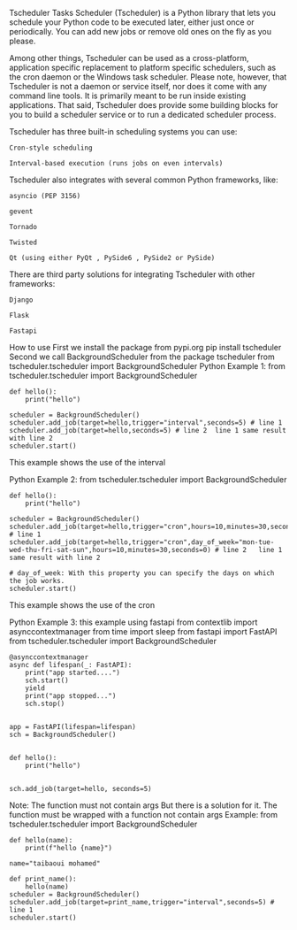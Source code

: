 Tscheduler
Tasks Scheduler (Tscheduler) is a Python library that lets you schedule your Python code to be executed later, either just once or periodically. You can add new jobs or remove old ones on the fly as you please.

Among other things, Tscheduler can be used as a cross-platform, application specific replacement to platform specific schedulers, such as the cron daemon or the Windows task scheduler. Please note, however, that Tscheduler is not a daemon or service itself, nor does it come with any command line tools. It is primarily meant to be run inside existing applications. That said, Tscheduler does provide some building blocks for you to build a scheduler service or to run a dedicated scheduler process.

Tscheduler has three built-in scheduling systems you can use:

    Cron-style scheduling

    Interval-based execution (runs jobs on even intervals)

Tscheduler also integrates with several common Python frameworks, like:

    asyncio (PEP 3156)

    gevent

    Tornado

    Twisted

    Qt (using either PyQt , PySide6 , PySide2 or PySide)

There are third party solutions for integrating Tscheduler with other frameworks:

    Django

    Flask

    Fastapi
How to use
First we install the package from pypi.org
    pip install tscheduler
Second we call BackgroundScheduler from the package tscheduler
    from tscheduler.tscheduler import BackgroundScheduler
Python Example 1:
    from tscheduler.tscheduler import BackgroundScheduler

    def hello():
        print("hello")

    scheduler = BackgroundScheduler()
    scheduler.add_job(target=hello,trigger="interval",seconds=5) # line 1
    scheduler.add_job(target=hello,seconds=5) # line 2  line 1 same result with line 2
    scheduler.start()
    
This example shows the use of the interval

Python Example 2:
    from tscheduler.tscheduler import BackgroundScheduler

    def hello():
        print("hello")

    scheduler = BackgroundScheduler()
    scheduler.add_job(target=hello,trigger="cron",hours=10,minutes=30,seconds=0) # line 1
    scheduler.add_job(target=hello,trigger="cron",day_of_week="mon-tue-wed-thu-fri-sat-sun",hours=10,minutes=30,seconds=0) # line 2   line 1 same result with line 2
                                                                                                                           # day_of_week: With this property you can specify the days on which the job works.
    scheduler.start()

This example shows the use of the cron

Python Example 3: this example using fastapi
    from contextlib import asynccontextmanager
    from time import sleep
    from fastapi import FastAPI
    from tscheduler.tscheduler import BackgroundScheduler
    
    
    @asynccontextmanager
    async def lifespan(_: FastAPI):
        print("app started....")
        sch.start()
        yield
        print("app stopped...")
        sch.stop()
    
    
    app = FastAPI(lifespan=lifespan)
    sch = BackgroundScheduler()
    
    
    def hello():
        print("hello")
    
    
    sch.add_job(target=hello, seconds=5)

Note:
The function must not contain args
But there is a solution for it. The function must be wrapped with a function not contain args
Example:
     from tscheduler.tscheduler import BackgroundScheduler

    def hello(name):
        print(f"hello {name}")

    name="taibaoui mohamed"
    
    def print_name():
        hello(name)
    scheduler = BackgroundScheduler()
    scheduler.add_job(target=print_name,trigger="interval",seconds=5) # line 1
    scheduler.start()
